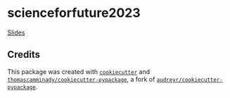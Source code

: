 # scienceforfuture2023

[Slides](https://thomascamminady.github.io/scienceforfuture2023/scienceforfuture2023.html#/title-slide)


## Credits

This package was created with [`cookiecutter`](https://github.com/audreyr/cookiecutter) and [`thomascamminady/cookiecutter-pypackage`](https://github.com/thomascamminady/cookiecutter-pypackage), a fork of [`audreyr/cookiecutter-pypackage`](https://github.com/audreyr/cookiecutter-pypackage).
